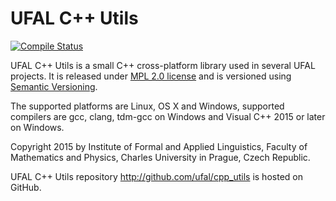 # UFAL C++ Utils
[![Compile Status](https://github.com/ufal/cpp_utils/actions/workflows/compile.yml/badge.svg)](https://github.com/ufal/cpp_utils/actions/workflows/compile.yml)

UFAL C++ Utils is a small C++ cross-platform library used in several
UFAL projects. It is released under [MPL 2.0 license](http://www.mozilla.org/MPL/2.0/)
and is versioned using [Semantic Versioning](http://semver.org/).

The supported platforms are Linux, OS X and Windows, supported compilers
are gcc, clang, tdm-gcc on Windows and Visual C++ 2015 or later on Windows.

Copyright 2015 by Institute of Formal and Applied Linguistics, Faculty of
Mathematics and Physics, Charles University in Prague, Czech Republic.

UFAL C++ Utils repository http://github.com/ufal/cpp_utils is hosted on GitHub.
